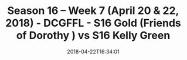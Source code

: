 ---
title: Season 16 – Week 7 (April 20 & 22, 2018) - DCGFFL - S16 Gold (Friends of Dorothy
  ) vs S16 Kelly Green
teams-score:
- team: _teams/s16-gold.md
  score: 22
- team: _teams/s16-kelly-green.md
  score: 28
mvp: Vinne Deright, Dameron Rendell
game-ball: 'Scott Humberg, Rob Douglass '
sportsperson: Stu Shaginaw, Justin Parker
season: 16
week: 7
date: '2018-04-22T16:34:01'
pageid: season-16-week-7-april-20-22-2018-6351-vs-6352
---